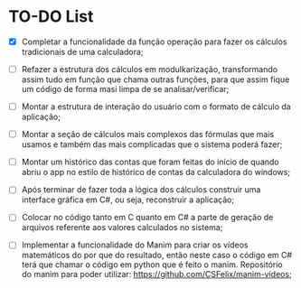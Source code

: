 # TO-DO List

- [X] Completar a funcionalidade da função operação para fazer os cálculos tradicionais de uma calculadora;

- [ ] Refazer a estrutura dos cálculos em modulkarização, transformando assim tudo em função que chama outras funções, para que assim fique um código de forma masi limpa de se analisar/verificar;

- [ ] Montar a estrutura de interação do usuário com 
o formato de cálculo da aplicação;

- [ ] Montar a seção de cálculos mais complexos das fórmulas que mais usamos e também das mais complicadas que o sistema poderá fazer;

- [ ] Montar um histórico das contas que foram feitas do início de quando abriu o app no estilo de histórico de contas  da calculadora do windows;

- [ ] Após terminar de fazer toda a lógica dos cálculos construir uma interface gráfica em C#, ou seja, reconstruir a aplicação;

- [ ] Colocar no código tanto em C quanto em C# a parte de geração de arquivos referente aos valores calculados no sistema;

- [ ] Implementar a funcionalidade do Manim para criar os vídeos matemáticos do por que do resultado, então neste caso o código em C# terá que chamar o código em python que é feito o manim. Repositório do manim para poder utilizar: https://github.com/CSFelix/manim-videos; 

